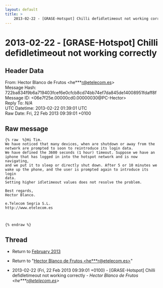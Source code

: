 ```yaml
---
layout: default
title: >
    2013-02-22 - [GRASE-Hotspot] Chilli defidletimeout not working correctly
---
```


# 2013-02-22 - [GRASE-Hotspot] Chilli defidletimeout not working correctly

## Header Data

From: Hector Blanco de Frutos \<he***r@etelecom.es\><br>
Message Hash: 722ba834f9b6a719403fcef6e0cfcb8cd74bb74ef7da845de14008951fdaff8f<br>
Message ID: \<06e7f25e.00000cd0.00000030@PC-Hector\><br>
Reply To: _N/A_<br>
UTC Datetime: 2013-02-22 01:39:01 UTC<br>
Raw Date: Fri, 22 Feb 2013 09:39:01 +0100<br>

## Raw message

```
{% raw  %}Hi Tim.
We have noticed that many devices, when are shutdown or away from the
network are prompted to soon to reintroduce its login data.
We have defined the 3600 seconds (1 hour) timeout. Suppose we have an
iphone that has logged in into the hotspot network and is now navigating,
and we put it to sleep or directly shut down. After 5 or 10 minutes we
wake up the phone, and the user is prompted again to introduce its login
data.
Setting higher idletimeout values does not resolve the problem.

Best regards,
Hector Blanco.

e.Telecom Segria S.L.
http://www.etelecom.es



{% endraw %}
```

## Thread

+ Return to [February 2013](/archive/2013/02)

+ Return to "[Hector Blanco de Frutos <he***r<span>@</span>etelecom.es>](/authors/he___r_at_etelecom_es)"

+ 2013-02-22 (Fri, 22 Feb 2013 09:39:01 +0100) - [GRASE-Hotspot] Chilli defidletimeout not working correctly - _Hector Blanco de Frutos \<he***r@etelecom.es\>_

